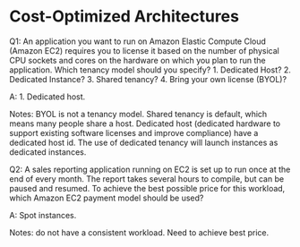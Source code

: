# Cost-Optimized Architectures
Q1: An application you want to run on Amazon Elastic Compute Cloud (Amazon EC2) requires you to license it based on the number of physical CPU sockets and cores on the hardware on which you plan to run the application. Which tenancy model should you specify? 1. Dedicated Host? 2. Dedicated Instance? 3. Shared tenancy? 4. Bring your own license (BYOL)?

A: 1. Dedicated host.  

Notes: BYOL is not a tenancy model. Shared tenancy is default, which means many people share a host. Dedicated host (dedicated hardware to support existing software licenses and improve compliance) have a dedicated host id. The use of dedicated tenancy will launch instances as dedicated instances. 

Q2: A sales reporting application running on EC2 is set up to run once at the end of every month. The report takes several hours to compile, but can be paused and resumed. To achieve the best possible price for this workload, which Amazon EC2 payment model should be used? 

A: Spot instances. 

Notes: do not have a consistent workload. Need to achieve best price. 





























